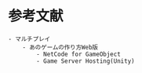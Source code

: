 # 参考文献
    - マルチプレイ
        - あのゲームの作り方Web版
            - NetCode for GameObject
            - Game Server Hosting(Unity)
